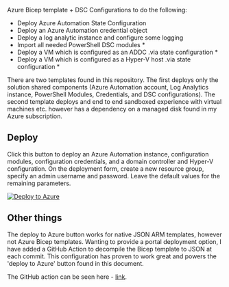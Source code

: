 Azure Bicep template + DSC Configurations to do the following:

- Deploy Azure Automation State Configuration
- Deploy an Azure Automation credential object
- Deploy a log analytic instance and configure some logging
- Import all needed PowerShell DSC modules *
- Deploy a VM which is configured as an ADDC .via state configuration *
- Deploy a VM which is configured as a Hyper-V host .via state configuration *

There are two templates found in this repository. The first deploys only the solution shared components (Azure Automation account, Log Analytics instance, PowerShell Modules, Credentials, and DSC configurations). The second template deploys and end to end sandboxed experience with virtual machines etc. however has a dependency on a managed disk found in my Azure subscription. 

## Deploy

Click this button to deploy an Azure Automation instance, configuration modules, configuration credentials, and a domain controller and Hyper-V configuration. On the deployment form, create a new resource group, specify an admin username and password. Leave the default values for the remaining parameters.

[![Deploy to Azure](https://aka.ms/deploytoazurebutton)](https://portal.azure.com/#create/Microsoft.Template/uri/https%3A%2F%2Fraw.githubusercontent.com%2Fneilpeterson%2Fhyperv-iaas-dsc%2Fmain%2Fdeploy%2Farm-native%2Fautomation-only.json)

## Other things

The deploy to Azure button works for native JSON ARM templates, however not Azure Bicep templates. Wanting to provide a portal deployment option, I have added a GitHub Action to decompile the Bicep template to JSON at each commit. This configuration has proven to work great and powers the 'deploy to Azure' button found in this document.

The GitHub action can be seen here - [link](https://github.com/neilpeterson/hyperv-iaas-dsc/blob/master/.github/workflows/bicep-build.yml).